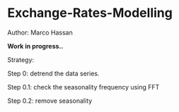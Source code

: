 # Exchange-Rates-Modelling

Author: Marco Hassan

**Work in progress..**

Strategy:

Step 0: detrend the data series.

Step 0.1: check the seasonality frequency using FFT

Step 0.2: remove seasonality

